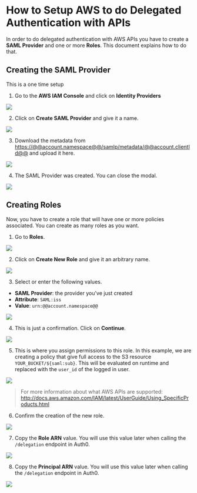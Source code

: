 # How to Setup AWS to do Delegated Authentication with APIs

In order to do delegated authentication with AWS APIs you have to create a **SAML Provider** and one or more **Roles**. This document explains how to do that. 

## Creating the SAML Provider

This is a one time setup

1. Go to the **AWS IAM Console** and click on **Identity Providers**

  ![](img/aws-api-setup-1.png) 

2. Click on **Create SAML Provider** and give it a name.

  ![](img/aws-api-setup-2.png) 

3. Download the metadata from <a href="https://@@account.namespace@@/samlp/metadata/@@account.clientId@@" target="_new">https://@@account.namespace@@/samlp/metadata/@@account.clientId@@</a> and upload it here.

  ![](img/aws-api-setup-3.png) 

4. The SAML Provider was created. You can close the modal.

  ![](img/aws-api-setup-4.png) 

## Creating Roles

Now, you have to create a role that will have one or more policies associated. You can create as many roles as you want. 

1. Go to **Roles**.

  ![](img/aws-api-setup-5.png) 

2. Click on **Create New Role** and give it an arbitrary name.

  ![](img/aws-api-setup-6.png) 

3. Select or enter the following values. 
  
  * **SAML Provider**: the provider you've just created
  * **Attribute**: `SAML:iss`
  * **Value**: `urn:@@account.namespace@@`


  ![](img/aws-api-setup-7.png) 

4. This is just a confirmation. Click on **Continue**.

  ![](img/aws-api-setup-8.png) 

5. This is where you assign permissions to this role. In this example, we are creating a policy that give full access to the S3 resource `YOUR_BUCKET/${saml:sub}`. This will be evaluated on runtime and replaced with the `user_id` of the logged in user.
 
  ![](img/aws-api-setup-9.png) 

  > For more information about what AWS APIs are supported: <http://docs.aws.amazon.com/IAM/latest/UserGuide/Using_SpecificProducts.html>

6. Confirm the creation of the new role.

  ![](img/aws-api-setup-10.png) 

7. Copy the **Role ARN** value. You will use this value later when calling the `/delegation` endpoint in Auth0.

  ![](img/aws-api-setup-11.png) 

8. Copy the **Principal ARN** value. You will use this value later when calling the `/delegation` endpoint in Auth0.

  ![](img/aws-api-setup-12.png) 
